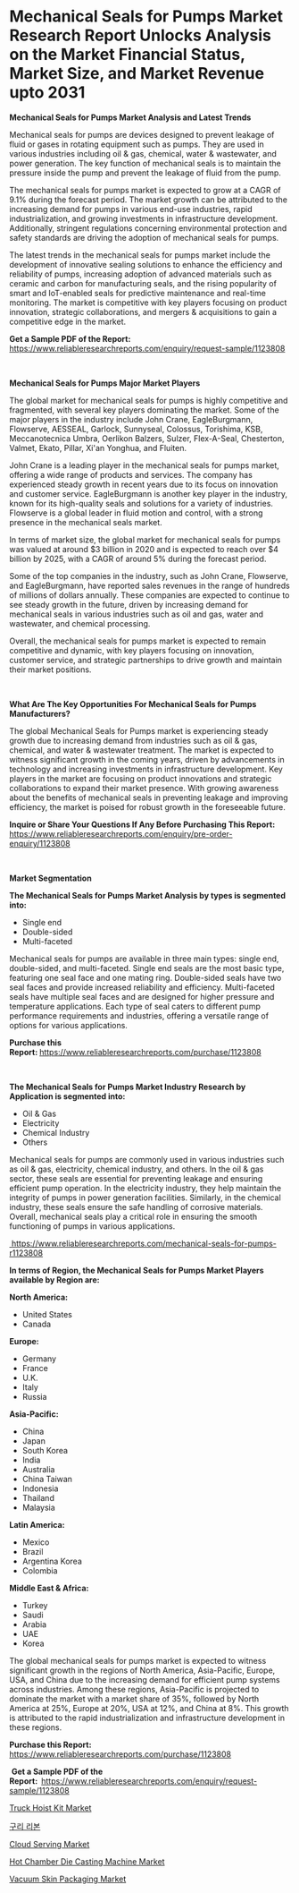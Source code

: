 <p><h1>Mechanical Seals for Pumps Market Research Report Unlocks Analysis on the Market Financial Status, Market Size, and Market Revenue upto 2031</h1></p><p><strong>Mechanical Seals for Pumps Market Analysis and Latest Trends</strong></p>
<p><p>Mechanical seals for pumps are devices designed to prevent leakage of fluid or gases in rotating equipment such as pumps. They are used in various industries including oil & gas, chemical, water & wastewater, and power generation. The key function of mechanical seals is to maintain the pressure inside the pump and prevent the leakage of fluid from the pump.</p><p>The mechanical seals for pumps market is expected to grow at a CAGR of 9.1% during the forecast period. The market growth can be attributed to the increasing demand for pumps in various end-use industries, rapid industrialization, and growing investments in infrastructure development. Additionally, stringent regulations concerning environmental protection and safety standards are driving the adoption of mechanical seals for pumps.</p><p>The latest trends in the mechanical seals for pumps market include the development of innovative sealing solutions to enhance the efficiency and reliability of pumps, increasing adoption of advanced materials such as ceramic and carbon for manufacturing seals, and the rising popularity of smart and IoT-enabled seals for predictive maintenance and real-time monitoring. The market is competitive with key players focusing on product innovation, strategic collaborations, and mergers & acquisitions to gain a competitive edge in the market.</p></p>
<p><strong>Get a Sample PDF of the Report:&nbsp;</strong> <a href="https://www.reliableresearchreports.com/enquiry/request-sample/1123808">https://www.reliableresearchreports.com/enquiry/request-sample/1123808</a></p>
<p>&nbsp;</p>
<p><strong>Mechanical Seals for Pumps Major Market Players</strong></p>
<p><p>The global market for mechanical seals for pumps is highly competitive and fragmented, with several key players dominating the market. Some of the major players in the industry include John Crane, EagleBurgmann, Flowserve, AESSEAL, Garlock, Sunnyseal, Colossus, Torishima, KSB, Meccanotecnica Umbra, Oerlikon Balzers, Sulzer, Flex-A-Seal, Chesterton, Valmet, Ekato, Pillar, Xi'an Yonghua, and Fluiten.</p><p>John Crane is a leading player in the mechanical seals for pumps market, offering a wide range of products and services. The company has experienced steady growth in recent years due to its focus on innovation and customer service. EagleBurgmann is another key player in the industry, known for its high-quality seals and solutions for a variety of industries. Flowserve is a global leader in fluid motion and control, with a strong presence in the mechanical seals market.</p><p>In terms of market size, the global market for mechanical seals for pumps was valued at around $3 billion in 2020 and is expected to reach over $4 billion by 2025, with a CAGR of around 5% during the forecast period.</p><p>Some of the top companies in the industry, such as John Crane, Flowserve, and EagleBurgmann, have reported sales revenues in the range of hundreds of millions of dollars annually. These companies are expected to continue to see steady growth in the future, driven by increasing demand for mechanical seals in various industries such as oil and gas, water and wastewater, and chemical processing.</p><p>Overall, the mechanical seals for pumps market is expected to remain competitive and dynamic, with key players focusing on innovation, customer service, and strategic partnerships to drive growth and maintain their market positions.</p></p>
<p>&nbsp;</p>
<p><strong>What Are The Key Opportunities For Mechanical Seals for Pumps Manufacturers?</strong></p>
<p><p>The global Mechanical Seals for Pumps market is experiencing steady growth due to increasing demand from industries such as oil & gas, chemical, and water & wastewater treatment. The market is expected to witness significant growth in the coming years, driven by advancements in technology and increasing investments in infrastructure development. Key players in the market are focusing on product innovations and strategic collaborations to expand their market presence. With growing awareness about the benefits of mechanical seals in preventing leakage and improving efficiency, the market is poised for robust growth in the foreseeable future.</p></p>
<p><strong>Inquire or Share Your Questions If Any Before Purchasing This Report:</strong> <a href="https://www.reliableresearchreports.com/enquiry/pre-order-enquiry/1123808">https://www.reliableresearchreports.com/enquiry/pre-order-enquiry/1123808</a></p>
<p>&nbsp;</p>
<p><strong>Market Segmentation</strong></p>
<p><strong>The Mechanical Seals for Pumps Market Analysis by types is segmented into:</strong></p>
<p><ul><li>Single end</li><li>Double-sided</li><li>Multi-faceted</li></ul></p>
<p><p>Mechanical seals for pumps are available in three main types: single end, double-sided, and multi-faceted. Single end seals are the most basic type, featuring one seal face and one mating ring. Double-sided seals have two seal faces and provide increased reliability and efficiency. Multi-faceted seals have multiple seal faces and are designed for higher pressure and temperature applications. Each type of seal caters to different pump performance requirements and industries, offering a versatile range of options for various applications.</p></p>
<p><strong>Purchase this Report:&nbsp;</strong><a href="https://www.reliableresearchreports.com/purchase/1123808">https://www.reliableresearchreports.com/purchase/1123808</a></p>
<p>&nbsp;</p>
<p><strong>The Mechanical Seals for Pumps Market Industry Research by Application is segmented into:</strong></p>
<p><ul><li>Oil & Gas</li><li>Electricity</li><li>Chemical Industry</li><li>Others</li></ul></p>
<p><p>Mechanical seals for pumps are commonly used in various industries such as oil & gas, electricity, chemical industry, and others. In the oil & gas sector, these seals are essential for preventing leakage and ensuring efficient pump operation. In the electricity industry, they help maintain the integrity of pumps in power generation facilities. Similarly, in the chemical industry, these seals ensure the safe handling of corrosive materials. Overall, mechanical seals play a critical role in ensuring the smooth functioning of pumps in various applications.</p></p>
<p><a href="https://www.reliableresearchreports.com/mechanical-seals-for-pumps-r1123808">&nbsp;https://www.reliableresearchreports.com/mechanical-seals-for-pumps-r1123808</a></p>
<p><strong>In terms of Region, the Mechanical Seals for Pumps Market Players available by Region are:</strong></p>
<p>
    <p> <strong> North America: </strong>
        <ul>
            <li>United States</li>
            <li>Canada</li>
        </ul>
        </p> 
    <p> <strong> Europe: </strong>
        <ul>
            <li>Germany</li>
            <li>France</li>
            <li>U.K.</li>
            <li>Italy</li>
            <li>Russia</li>
        </ul>
        </p> 
    <p> <strong> Asia-Pacific: </strong>
        <ul>
            <li>China</li>
            <li>Japan</li>
            <li>South Korea</li>
            <li>India</li>
            <li>Australia</li>
            <li>China Taiwan</li>
            <li>Indonesia</li>
            <li>Thailand</li>
            <li>Malaysia</li>
        </ul>
        </p> 
    <p> <strong> Latin America: </strong>
        <ul>
            <li>Mexico</li>
            <li>Brazil</li>
            <li>Argentina Korea</li>
            <li>Colombia</li>
        </ul>
        </p> 
    <p> <strong> Middle East & Africa: </strong>
        <ul>
            <li>Turkey</li>
            <li>Saudi</li>
            <li>Arabia</li>
            <li>UAE</li>
            <li>Korea</li>
        </ul>
    </p>
    </p>
<p><p>The global mechanical seals for pumps market is expected to witness significant growth in the regions of North America, Asia-Pacific, Europe, USA, and China due to the increasing demand for efficient pump systems across industries. Among these regions, Asia-Pacific is projected to dominate the market with a market share of 35%, followed by North America at 25%, Europe at 20%, USA at 12%, and China at 8%. This growth is attributed to the rapid industrialization and infrastructure development in these regions.</p></p>
<p><strong>Purchase this Report: </strong><a href="https://www.reliableresearchreports.com/purchase/1123808">https://www.reliableresearchreports.com/purchase/1123808</a></p>
<p>&nbsp;<strong>Get a Sample PDF of the Report:&nbsp;&nbsp;</strong><a href="https://www.reliableresearchreports.com/enquiry/request-sample/1123808">https://www.reliableresearchreports.com/enquiry/request-sample/1123808</a></p>
<p><strong></strong></p>
<p><p><a href="https://github.com/guneycigdem35/Market-Research-Report-List-2/blob/main/truck-hoist-kit-market.md">Truck Hoist Kit Market</a></p><p><a href="https://medium.com/@howaoole34545/%EA%B5%AC%EB%A6%AC-%EB%A6%AC%EB%B3%B8-%EC%8B%9C%EC%9E%A5-%EC%A1%B0%EC%82%AC-%EB%B3%B4%EA%B3%A0%EC%84%9C-2024%EB%85%84%EB%B6%80%ED%84%B0-2031%EB%85%84%EA%B9%8C%EC%A7%80%EC%9D%98-%EC%97%AD%EC%82%AC-%EB%B0%8F-%EC%98%88%EC%B8%A1-1c9ecec5a65f">구리 리본</a></p><p><a href="https://www.linkedin.com/pulse/cloud-serving-market-insights-cagr-trends-growth-strategies-8rboe?trackingId=3eFwtSBTMnNkDLZqXF%2F20g%3D%3D">Cloud Serving Market</a></p><p><a href="https://github.com/Paul14Anderson63/Market-Research-Report-List-3/blob/main/hot-chamber-die-casting-machine-market.md">Hot Chamber Die Casting Machine Market</a></p><p><a href="https://issuu.com/reportprime-2/docs/vacuum-skin-packaging-market-size-2030.pptx">Vacuum Skin Packaging Market</a></p></p>